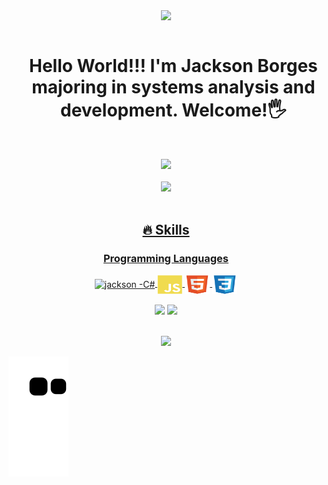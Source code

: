 <div align="center">
  <img src="https://github.com/Anmol-Baranwal/Cool-GIFs-For-GitHub/assets/74038190/80728820-e06b-4f96-9c9e-9df46f0cc0a5" width="600">
</div>

<!--título-->
<div id="user-content-toc">
  <ul align="center">
    <summary><h1 style="display: inline-block">Hello World!!! I'm Jackson Borges majoring in systems analysis and development. Welcome!🖐️</h1></summary>
</div>
</br>
<div align="center">
  <div align="center">
  <a href="https://github.com/jacksonborges">
    <img height="180em" src="https://github-readme-stats.vercel.app/api?username=jacksonborges&show_icons=true&theme=dark&include_all_commits=true&count_private=true"/>
    </div>
</br>
  <div align="center">
    <img height="180em" src="https://github-readme-stats.vercel.app/api/top-langs/?username=jacksonborges&layout=compact&langs_count=7&theme=dark"/>
</div>
</div>
</br>
<div align="center">
  <h2>🔥 Skills</h2>
</div>   
<!-- Skills: Programming Languages -->
  <div align="center" style="flex-basis: 48%;">
    <h3>Programming Languages</h3>
    <img align="center" alt="jackson -C#" height="30" width="40"src="https://cdn.jsdelivr.net/gh/devicons/devicon/icons/csharp/csharp-original.svg">
    <img align="center" alt="Js" height="30" width="40" src="https://raw.githubusercontent.com/devicons/devicon/master/icons/javascript/javascript-plain.svg">
    <img align="center" alt="HTML" height="30" width="40" src="https://raw.githubusercontent.com/devicons/devicon/master/icons/html5/html5-original.svg">
    <img align="center" alt="CSS" height="30" width="40" src="https://raw.githubusercontent.com/devicons/devicon/master/icons/css3/css3-original.svg">     
  </div>  
</br>
 <div align="center">
    <a href = "mailto:jacksonb.santos@hotmail.com"><img src="https://img.shields.io/badge/-outlook-%23333?style=for-the-badge&logo=outlook&logoColor=white" target="_blank"></a>
  <a href="https://www.linkedin.com/in/jackson-borges-416202153" target="_blank"><img src="https://img.shields.io/badge/-LinkedIn-%230077B5?style=for-the-badge&logo=linkedin&logoColor=white" target="_blank"></a> 
</div>
</br>
<p align="center">   <img alingn="center" src="https://profile-counter.glitch.me/jacksonborges/count.svg" /></p>

![snake gif](https://github.com/jacksonborges/jacksonborges/blob/output/github-contribution-grid-snake.svg)

